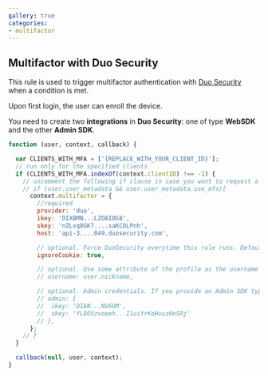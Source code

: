 ```yaml
---
gallery: true
categories:
- multifactor
---
```


## Multifactor with Duo Security

This rule is used to trigger multifactor authentication with [Duo Security](http://duosecurity.com) when a condition is met.

Upon first login, the user can enroll the device.

You need to create two __integrations__ in __Duo Security__: one of type __WebSDK__ and the other __Admin SDK__.

```js
function (user, context, callback) {

  var CLIENTS_WITH_MFA = ['{REPLACE_WITH_YOUR_CLIENT_ID}'];
  // run only for the specified clients
  if (CLIENTS_WITH_MFA.indexOf(context.clientID) !== -1) {
    // uncomment the following if clause in case you want to request a second factor only from user's that have user_metadata.use_mfa === true
    // if (user.user_metadata && user.user_metadata.use_mfa){
      context.multifactor = {
        //required
        provider: 'duo',
        ikey: 'DIXBMN...LZO8IOS8',
        skey: 'nZLxq8GK7....saKCOLPnh',
        host: 'api-3....049.duosecurity.com',

        // optional. Force DuoSecurity everytime this rule runs. Defaults to false. if accepted by users the cookie lasts for 30 days (this cannot be changed)
        ignoreCookie: true,

        // optional. Use some attribute of the profile as the username in DuoSecurity. This is also useful if you already have your users enrolled in Duo.
        // username: user.nickname,

        // optional. Admin credentials. If you provide an Admin SDK type of credentials. auth0 will update the realname and email in DuoSecurity.
        // admin: {
        //  ikey: 'DIAN...NV6UM',
        //  skey: 'YL8OVzvoeeh...I1uiYrKoHvuzHnSRj'
        // },
      };
    // }
  }

  callback(null, user, context);
}
```
